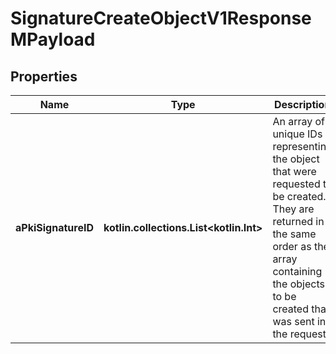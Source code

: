 
# SignatureCreateObjectV1ResponseMPayload

## Properties
Name | Type | Description | Notes
------------ | ------------- | ------------- | -------------
**aPkiSignatureID** | **kotlin.collections.List&lt;kotlin.Int&gt;** | An array of unique IDs representing the object that were requested to be created.  They are returned in the same order as the array containing the objects to be created that was sent in the request. | 



